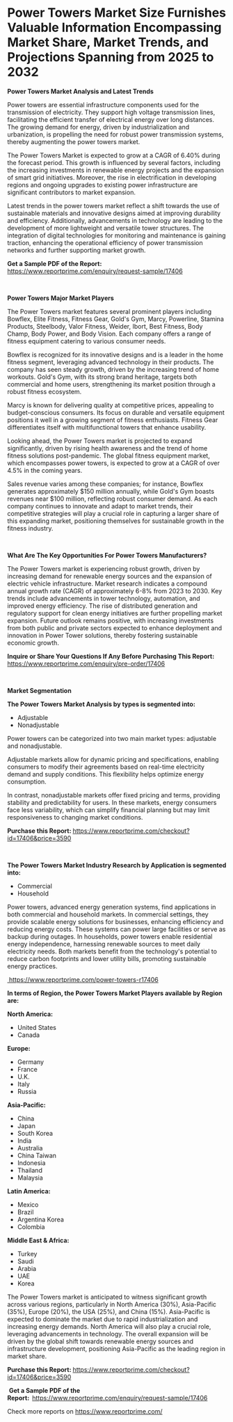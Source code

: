 <p><h1>Power Towers Market Size Furnishes Valuable Information Encompassing Market Share, Market Trends, and Projections Spanning from 2025 to 2032</h1></p><p><strong>Power Towers Market Analysis and Latest Trends</strong></p>
<p><p>Power towers are essential infrastructure components used for the transmission of electricity. They support high voltage transmission lines, facilitating the efficient transfer of electrical energy over long distances. The growing demand for energy, driven by industrialization and urbanization, is propelling the need for robust power transmission systems, thereby augmenting the power towers market.</p><p>The Power Towers Market is expected to grow at a CAGR of 6.40% during the forecast period. This growth is influenced by several factors, including the increasing investments in renewable energy projects and the expansion of smart grid initiatives. Moreover, the rise in electrification in developing regions and ongoing upgrades to existing power infrastructure are significant contributors to market expansion.</p><p>Latest trends in the power towers market reflect a shift towards the use of sustainable materials and innovative designs aimed at improving durability and efficiency. Additionally, advancements in technology are leading to the development of more lightweight and versatile tower structures. The integration of digital technologies for monitoring and maintenance is gaining traction, enhancing the operational efficiency of power transmission networks and further supporting market growth.</p></p>
<p><strong>Get a Sample PDF of the Report:&nbsp;</strong> <a href="https://www.reportprime.com/enquiry/request-sample/17406?utm_campaign=2925&utm_medium=2&utm_source=Github&utm_content=ia&utm_term=18032025&utm_id=power-towers">https://www.reportprime.com/enquiry/request-sample/17406</a></p>
<p>&nbsp;</p>
<p><strong>Power Towers Major Market Players</strong></p>
<p><p>The Power Towers market features several prominent players including Bowflex, Elite Fitness, Fitness Gear, Gold's Gym, Marcy, Powerline, Stamina Products, Steelbody, Valor Fitness, Weider, Ibort, Best Fitness, Body Champ, Body Power, and Body Vision. Each company offers a range of fitness equipment catering to various consumer needs.</p><p>Bowflex is recognized for its innovative designs and is a leader in the home fitness segment, leveraging advanced technology in their products. The company has seen steady growth, driven by the increasing trend of home workouts. Gold's Gym, with its strong brand heritage, targets both commercial and home users, strengthening its market position through a robust fitness ecosystem.</p><p>Marcy is known for delivering quality at competitive prices, appealing to budget-conscious consumers. Its focus on durable and versatile equipment positions it well in a growing segment of fitness enthusiasts. Fitness Gear differentiates itself with multifunctional towers that enhance usability.</p><p>Looking ahead, the Power Towers market is projected to expand significantly, driven by rising health awareness and the trend of home fitness solutions post-pandemic. The global fitness equipment market, which encompasses power towers, is expected to grow at a CAGR of over 4.5% in the coming years. </p><p>Sales revenue varies among these companies; for instance, Bowflex generates approximately $150 million annually, while Gold's Gym boasts revenues near $100 million, reflecting robust consumer demand. As each company continues to innovate and adapt to market trends, their competitive strategies will play a crucial role in capturing a larger share of this expanding market, positioning themselves for sustainable growth in the fitness industry.</p></p>
<p>&nbsp;</p>
<p><strong>What Are The Key Opportunities For Power Towers Manufacturers?</strong></p>
<p><p>The Power Towers market is experiencing robust growth, driven by increasing demand for renewable energy sources and the expansion of electric vehicle infrastructure. Market research indicates a compound annual growth rate (CAGR) of approximately 6-8% from 2023 to 2030. Key trends include advancements in tower technology, automation, and improved energy efficiency. The rise of distributed generation and regulatory support for clean energy initiatives are further propelling market expansion. Future outlook remains positive, with increasing investments from both public and private sectors expected to enhance deployment and innovation in Power Tower solutions, thereby fostering sustainable economic growth.</p></p>
<p><strong>Inquire or Share Your Questions If Any Before Purchasing This Report:</strong> <a href="https://www.reportprime.com/enquiry/pre-order/17406?utm_campaign=2925&utm_medium=2&utm_source=Github&utm_content=ia&utm_term=18032025&utm_id=power-towers">https://www.reportprime.com/enquiry/pre-order/17406</a></p>
<p>&nbsp;</p>
<p><strong>Market Segmentation</strong></p>
<p><strong>The Power Towers Market Analysis by types is segmented into:</strong></p>
<p><ul><li>Adjustable</li><li>Nonadjustable</li></ul></p>
<p><p>Power towers can be categorized into two main market types: adjustable and nonadjustable. </p><p>Adjustable markets allow for dynamic pricing and specifications, enabling consumers to modify their agreements based on real-time electricity demand and supply conditions. This flexibility helps optimize energy consumption. </p><p>In contrast, nonadjustable markets offer fixed pricing and terms, providing stability and predictability for users. In these markets, energy consumers face less variability, which can simplify financial planning but may limit responsiveness to changing market conditions.</p></p>
<p><strong>Purchase this Report:&nbsp;</strong><a href="https://www.reportprime.com/checkout?id=17406&price=3590&utm_campaign=2925&utm_medium=2&utm_source=Github&utm_content=ia&utm_term=18032025&utm_id=power-towers">https://www.reportprime.com/checkout?id=17406&price=3590</a></p>
<p>&nbsp;</p>
<p><strong>The Power Towers Market Industry Research by Application is segmented into:</strong></p>
<p><ul><li>Commercial</li><li>Household</li></ul></p>
<p><p>Power towers, advanced energy generation systems, find applications in both commercial and household markets. In commercial settings, they provide scalable energy solutions for businesses, enhancing efficiency and reducing energy costs. These systems can power large facilities or serve as backup during outages. In households, power towers enable residential energy independence, harnessing renewable sources to meet daily electricity needs. Both markets benefit from the technology's potential to reduce carbon footprints and lower utility bills, promoting sustainable energy practices.</p></p>
<p><a href="https://www.reportprime.com/power-towers-r17406?utm_campaign=2925&utm_medium=2&utm_source=Github&utm_content=ia&utm_term=18032025&utm_id=power-towers">&nbsp;https://www.reportprime.com/power-towers-r17406</a></p>
<p><strong>In terms of Region, the Power Towers Market Players available by Region are:</strong></p>
<p>
    <p> <strong> North America: </strong>
        <ul>
            <li>United States</li>
            <li>Canada</li>
        </ul>
        </p> 
    <p> <strong> Europe: </strong>
        <ul>
            <li>Germany</li>
            <li>France</li>
            <li>U.K.</li>
            <li>Italy</li>
            <li>Russia</li>
        </ul>
        </p> 
    <p> <strong> Asia-Pacific: </strong>
        <ul>
            <li>China</li>
            <li>Japan</li>
            <li>South Korea</li>
            <li>India</li>
            <li>Australia</li>
            <li>China Taiwan</li>
            <li>Indonesia</li>
            <li>Thailand</li>
            <li>Malaysia</li>
        </ul>
        </p> 
    <p> <strong> Latin America: </strong>
        <ul>
            <li>Mexico</li>
            <li>Brazil</li>
            <li>Argentina Korea</li>
            <li>Colombia</li>
        </ul>
        </p> 
    <p> <strong> Middle East & Africa: </strong>
        <ul>
            <li>Turkey</li>
            <li>Saudi</li>
            <li>Arabia</li>
            <li>UAE</li>
            <li>Korea</li>
        </ul>
    </p>
    </p>
<p><p>The Power Towers market is anticipated to witness significant growth across various regions, particularly in North America (30%), Asia-Pacific (35%), Europe (20%), the USA (25%), and China (15%). Asia-Pacific is expected to dominate the market due to rapid industrialization and increasing energy demands. North America will also play a crucial role, leveraging advancements in technology. The overall expansion will be driven by the global shift towards renewable energy sources and infrastructure development, positioning Asia-Pacific as the leading region in market share.</p></p>
<p><strong>Purchase this Report: </strong><a href="https://www.reportprime.com/checkout?id=17406&price=3590&utm_campaign=2925&utm_medium=2&utm_source=Github&utm_content=ia&utm_term=18032025&utm_id=power-towers">https://www.reportprime.com/checkout?id=17406&price=3590</a></p>
<p>&nbsp;<strong>Get a Sample PDF of the Report:&nbsp;&nbsp;</strong><a href="https://www.reportprime.com/enquiry/request-sample/17406?utm_campaign=2925&utm_medium=2&utm_source=Github&utm_content=ia&utm_term=18032025&utm_id=power-towers">https://www.reportprime.com/enquiry/request-sample/17406</a></p>
<p><strong></strong></p>
<p>Check more reports on <a href="https://www.reportprime.com/?utm_campaign=2925&utm_medium=2&utm_source=Github&utm_content=ia&utm_term=18032025&utm_id=power-towers">https://www.reportprime.com/</a></p>